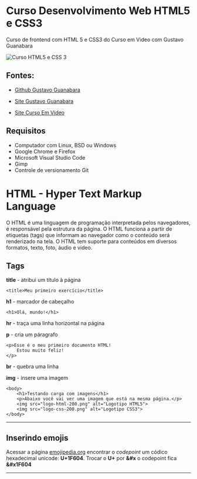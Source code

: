 # Curso Desenvolvimento Web HTML5 e CSS3 
Curso de frontend com HTML 5 e CSS3 do Curso em Video com Gustavo Guanabara

![Curso HTML5 e CSS 3](https://img-c.udemycdn.com/course/750x422/5206962_8bf4.jpg)

## Fontes:

* [Github Gustavo Guanabara](https://github.com/gustavoguanbara/)

* [Site Gustavo Guanabara](https://gustavoguanabara.guithub.io)

* [Site Curso Em Video](https://www.cursoemvideo.com)

## Requisitos
* Computador com Linux, BSD ou Windows
* Google Chrome e Firefox
* Microsoft Visual Studio Code
* Gimp
* Controle de versionamento Git

# HTML - Hyper Text Markup Language
O HTML é uma linguagem de programação interpretada pelos navegadores, é responsável pela estrutura da página.
O HTML funciona a partir de etiquetas (tags) que informam ao navegador como o conteúdo será renderizado na tela.
O HTML tem suporte para conteúdos em diversos formatos, texto, foto, áudio e video.

## Tags

**title** - atribui um título à página

    <title>Meu primeiro exercício</title>

**h1** - marcador de cabeçalho

    <h1>Olá, mundo!</h1>

**hr** - traça uma linha horizontal na página

**p** - cria um páragrafo

    <p>Esse é o meu primeiro documento HTML!
        Estou muito feliz!
    </p>

**br** - quebra uma linha

**img** - insere uma imagem

    <body>
        <h1>Testando carga com imagens</h1>
        <p>Abaixo você vai ver uma imagem que está na mesma página.</p>
        <img src="logo-html-200.png" alt="Logotipo HTML5">
        <img src="logo-css-200.png" alt="Logotipo CSS3">
    </body>

----
## Inserindo emojis
Acessar a página [emojipedia.org](https://www.emojipedia.org) encontrar o *codepoint* um códico hexadecimal unicode: **U+1F604**.
Trocar o **U+** por **&#x** o codepoint fica **&#x1F604** 

---
